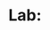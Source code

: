 # Lab: <Title>

**Goal**  
What is the core skill or concept this lab demonstrates?  
_Example: Deploy and validate Kubernetes RBAC roles and role bindings._

**Related Issue:** #<issue_number>

---

## Prerequisites

- Tools / services required (CLI, SDKs, kubectl, az CLI, etc.)  
- Environment setup (cluster, subscription, test account, etc.)  

---

## Steps

1. Step 1 … (include CLI/code snippets if relevant)  

   ```bash
   kubectl create role pod-reader --verb=get,list --resource=pods
